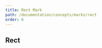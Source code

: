 ```yaml
---
title: Rect Mark
path: /documentation/concepts/marks/rect
order: 6
---
```


## Rect

<rect-tester></rect-tester>
